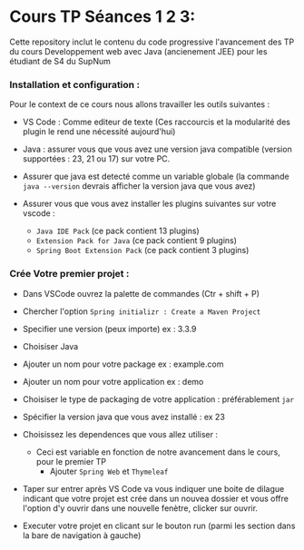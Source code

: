 # Cours TP Séances 1 2 3:
Cette repository inclut le contenu du code progressive l'avancement des TP du cours Developpement web avec Java (ancienement JEE) pour les étudiant de S4 du SupNum

### Installation et configuration : 
Pour le context de ce cours nous allons travailler les outils suivantes : 
* VS Code : Comme editeur de texte (Ces raccourcis et la modularité des plugin le rend une nécessité aujourd'hui)
* Java : assurer vous que vous avez une version java compatible (version supportées : 23, 21 ou 17) sur votre PC.
* Assurer que java est detecté comme un variable globale (la commande `java --version` devrais afficher la version java que vous avez)

* Assurer vous que vous avez installer les plugins suivantes sur votre vscode : 
  * `Java IDE Pack` (ce pack contient 13 plugins)
  * `Extension Pack for Java`  (ce pack contient 9 plugins)
  * `Spring Boot Extension Pack`  (ce pack contient 3 plugins)

### Crée Votre premier projet : 

* Dans VSCode ouvrez la palette de commandes (Ctr + shift + P)
* Chercher l'option `Spring initializr : Create a Maven Project`
* Specifier une version (peux importe) ex : 3.3.9
* Choisiser Java
* Ajouter un nom pour votre package ex : example.com
* Ajouter un nom pour votre application ex : demo
* Choisiser le type de packaging de votre application : préférablement `jar`
* Spécifier la version java que vous avez installé : ex 23
* Choisissez les dependences que vous allez utiliser : 
  * Ceci est variable en fonction de notre avancement dans le cours, pour le premier TP
    * Ajouter `Spring Web` et `Thymeleaf`
* Taper sur entrer après VS Code va vous indiquer une boite de dilague indicant que votre projet est crée dans un nouvea dossier et vous offre l'option d'y ouvrir dans une nouvelle fenètre, clicker sur ouvrir.

* Executer votre projet en clicant sur le bouton run (parmi les section dans la bare de navigation à gauche)

